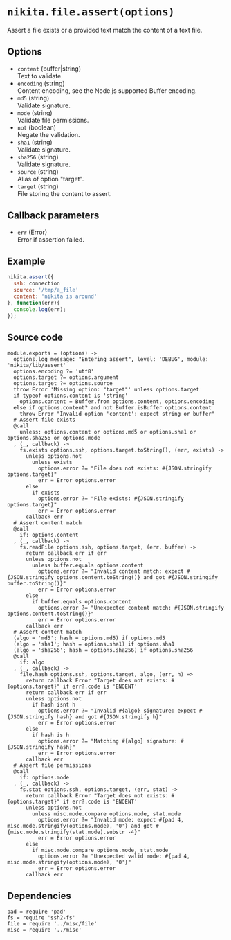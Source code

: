 
# `nikita.file.assert(options)`

Assert a file exists or a provided text match the content of a text file.

## Options

*   `content` (buffer|string)   
    Text to validate.   
*   `encoding` (string)   
    Content encoding, see the Node.js supported Buffer encoding.   
*   `md5` (string)   
    Validate signature.   
*   `mode` (string)   
    Validate file permissions.   
*   `not` (boolean)   
    Negate the validation.   
*   `sha1` (string)   
    Validate signature.    
*   `sha256` (string)   
    Validate signature.   
*   `source` (string)   
    Alias of option "target".   
*   `target` (string)   
    File storing the content to assert.   

## Callback parameters

*   `err` (Error)   
    Error if assertion failed.   

## Example

```js
nikita.assert({
  ssh: connection
  source: '/tmp/a_file'     
  content: 'nikita is around' 
}, function(err){
  console.log(err);
});
```

## Source code

    module.exports = (options) ->
      options.log message: "Entering assert", level: 'DEBUG', module: 'nikita/lib/assert'
      options.encoding ?= 'utf8'
      options.target ?= options.argument
      options.target ?= options.source
      throw Error 'Missing option: "target"' unless options.target
      if typeof options.content is 'string'
        options.content = Buffer.from options.content, options.encoding
      else if options.content? and not Buffer.isBuffer options.content
        throw Error "Invalid option 'content': expect string or buffer"
      # Assert file exists
      @call
        unless: options.content or options.md5 or options.sha1 or options.sha256 or options.mode
      , (_, callback) ->
        fs.exists options.ssh, options.target.toString(), (err, exists) ->
          unless options.not
            unless exists
              options.error ?= "File does not exists: #{JSON.stringify options.target}"
              err = Error options.error
          else
            if exists
              options.error ?= "File exists: #{JSON.stringify options.target}"
              err = Error options.error
          callback err
      # Assert content match
      @call
        if: options.content
      , (_, callback) ->
        fs.readFile options.ssh, options.target, (err, buffer) ->
          return callback err if err
          unless options.not
            unless buffer.equals options.content
              options.error ?= "Invalid content match: expect #{JSON.stringify options.content.toString()} and got #{JSON.stringify buffer.toString()}"
              err = Error options.error
          else
            if buffer.equals options.content
              options.error ?= "Unexpected content match: #{JSON.stringify options.content.toString()}"
              err = Error options.error
          callback err
      # Assert content match
      (algo = 'md5'; hash = options.md5) if options.md5
      (algo = 'sha1'; hash = options.sha1) if options.sha1
      (algo = 'sha256'; hash = options.sha256) if options.sha256
      @call
        if: algo
      , (_, callback) ->
        file.hash options.ssh, options.target, algo, (err, h) =>
          return callback Error "Target does not exists: #{options.target}" if err?.code is 'ENOENT'
          return callback err if err
          unless options.not
            if hash isnt h
              options.error ?= "Invalid #{algo} signature: expect #{JSON.stringify hash} and got #{JSON.stringify h}"
              err = Error options.error
          else
            if hash is h
              options.error ?= "Matching #{algo} signature: #{JSON.stringify hash}"
              err = Error options.error
          callback err
      # Assert file permissions
      @call
        if: options.mode
      , (_, callback) ->
        fs.stat options.ssh, options.target, (err, stat) ->
          return callback Error "Target does not exists: #{options.target}" if err?.code is 'ENOENT'
          unless options.not
            unless misc.mode.compare options.mode, stat.mode
              options.error ?= "Invalid mode: expect #{pad 4, misc.mode.stringify(options.mode), '0'} and got #{misc.mode.stringify(stat.mode).substr -4}"
              err = Error options.error
          else
            if misc.mode.compare options.mode, stat.mode
              options.error ?= "Unexpected valid mode: #{pad 4, misc.mode.stringify(options.mode), '0'}"
              err = Error options.error
          callback err

## Dependencies

    pad = require 'pad'
    fs = require 'ssh2-fs'
    file = require '../misc/file'
    misc = require '../misc'
